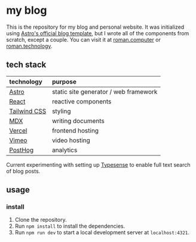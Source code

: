 # my blog

This is the repository for my blog and personal website. It was initialized using [Astro's official blog template](https://astro.build/themes/details/blog/), but I wrote all of the components from scratch, except a couple. You can visit it at [roman.computer](https://roman.computer) or [roman.technology](https://roman.technology).

## tech stack

| technology                               | purpose                               |
| :--------------------------------------- | :------------------------------------ |
| [Astro](https://astro.build/)            | static site generator / web framework |
| [React](https://reactjs.org/)            | reactive components                   |
| [Tailwind CSS](https://tailwindcss.com/) | styling                               |
| [MDX](https://mdxjs.com/)                | writing documents                     |
| [Vercel](https://vercel.com/)            | frontend hosting                      |
| [Vimeo](https://vimeo.com/)              | video hosting                         |
| [PostHog](https://posthog.com/)          | analytics                             |

Current experimenting with setting up [Typesense](https://typesense.org/) to enable full text search of blog posts.

## usage

### install

1. Clone the repository.
2. Run `npm install` to install the dependencies.
3. Run `npm run dev` to start a local development server at `localhost:4321`.
